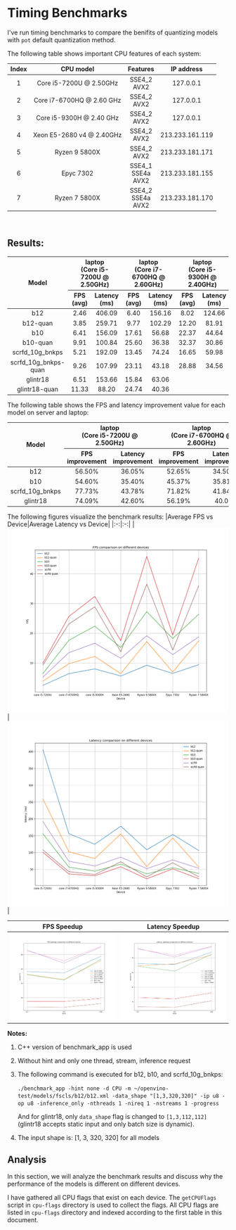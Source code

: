 # Timing Benchmarks
I've run timing benchmarks to compare the benifits of quantizing models with `pot` default quantization method. 

The following table shows important CPU features of each system:

|Index|CPU model|Features|IP address|
|:--:|:--:|:---:|:---:|
|1|Core i5-7200U @ 2.50GHz|SSE4_2<br>AVX2|127.0.0.1|
|2|Core i7-6700HQ @ 2.60 GHz | SSE4_2<br>AVX2| 127.0.0.1 |
|3|Core i5-9300H @ 2.40 GHz | SSE4_2<br>AVX2| 127.0.0.1 |
|4|Xeon E5-2680 v4 @ 2.40GHz|SSE4_2<br>AVX2|213.233.161.119|
|5|Ryzen 9 5800X|SSE4_2<br>AVX2| 213.233.181.171 |
|6|Epyc 7302 | SSE4_1<br>SSE4a<br>AVX2 | 213.233.181.155 |
|7|Ryzen 7 5800X|SSE4_2<br>SSE4a<br>AVX2| 213.233.181.170 |

<br>

## Results:

<table style="text-align:center">
    <thead>
        <tr>
			<th rowspan=2>Model</th>
            <th colspan=2><center>laptop<br>(Core i5-7200U  @ 2.50GHz)</center></th>
			<th colspan=2><center>laptop<br>(Core i7-6700HQ  @ 2.60GHz)</center></th>
			<th colspan=2><center>laptop<br>(Core i5-9300H  @ 2.40GHz)</center></th>
            <th colspan=2><center>Server<br>(Xeon E5-2680 v4 @ 2.40GHz)</center></th>
			<th colspan=2><center>Server<br>(Ryzen 9 5800X)</center></th>
			<th colspan=2><center>Server<br>(Epyc 7302)</center></th>
			<th colspan=2><center>Server<br>(Ryzen 7 5800X)</center></th>
        </tr>
		<tr>
			<th><center>FPS<br>(avg)</center></th>
			<th><center>Latency<br>(ms)</center></th>
			<th><center>FPS<br>(avg)</center></th>
			<th><center>Latency<br>(ms)</center></th>
			<th><center>FPS<br>(avg)</center></th>
			<th><center>Latency<br>(ms)</center></th>
			<th><center>FPS<br>(avg)</center></th>
			<th><center>Latency<br>(ms)</center></th>
			<th><center>FPS<br>(avg)</center></th>
			<th><center>Latency<br>(ms)</center></th>
			<th><center>FPS<br>(avg)</center></th>
			<th><center>Latency<br>(ms)</center></th>
			<th><center>FPS<br>(avg)</center></th>
			<th><center>Latency<br>(ms)</center></th>
		</tr>
    </thead>
    <tbody>
		<tr>
			<td> b12 </td>
			<td> 2.46 </td>
			<td> 406.09</td>
			<td> 6.40 </td>
			<td> 156.16 </td>
			<td> 8.02 </td>
			<td> 124.66 </td>
			<td> 5.61 </td>
			<td> 178.29 </td>
			<td> 9.23 </td>
			<td> 108.27 </td>
			<td> 6.50 </td>
			<td> 153.67 </td>
			<td> 9.42 </td>
			<td> 106.15 </td>
		</tr>
		<tr>
			<td> b12-quan </td>
			<td> 3.85 </td>
			<td> 259.71 </td>
			<td> 9.77 </td>
			<td> 102.29 </td>
			<td> 12.20 </td>
			<td> 81.91 </td>
			<td> 6.44 </td>
			<td> 155.34 </td>
			<td> 17.20 </td>
			<td> 58.07 </td>
			<td> 6.96 </td>
			<td> 143.56 </td>
			<td> 17.44 </td>
			<td> 57.31 </td>
		</tr>
		<tr>
			<td> b10 </td>
			<td> 6.41 </td>
			<td> 156.09 </td>
			<td> 17.61 </td>
			<td> 56.68 </td>
			<td> 22.37 </td>
			<td> 44.64 </td>
			<td> 15.23 </td>
			<td> 65.54 </td>
			<td> 27.24 </td>
			<td> 36.67 </td>
			<td> 18.22 </td>
			<td> 54.82 </td>
			<td> 26.39 </td>
			<td> 37.87 </td>
		</tr>
		<tr>
			<td> b10-quan </td>
			<td> 9.91 </td>
			<td> 100.84 </td>
			<td> 25.60 </td>
			<td> 36.38 </td>
			<td> 32.37 </td>
			<td> 30.86 </td>
			<td> 17.47 </td>
			<td> 57.69 </td>
			<td> 45.82 </td>
			<td> 21.80 </td>
			<td> 19.41 </td>
			<td> 51.45 </td>
			<td> 45.23 </td>
			<td> 22.09 </td>
		</tr>
		<tr>
			<td> scrfd_10g_bnkps </td>
			<td> 5.21 </td>
			<td> 192.09 </td>
			<td> 13.45 </td>
			<td> 74.24 </td>
			<td> 16.65 </td>
			<td> 59.98 </td>
			<td> 11.57 </td>
			<td> 86.37 </td>
			<td> 19.15 </td>
			<td> 52.18 </td>
			<td> 12.81 </td>
			<td> 77.99 </td>
			<td> 18.77 </td>
			<td> 53.25 </td>
		</tr>
		<tr>
			<td> scrfd_10g_bnkps-quan </td>
			<td> 9.26 </td>
			<td> 107.99 </td>
			<td> 23.11 </td>
			<td> 43.18 </td>
			<td> 28.88 </td>
			<td> 34.56 </td>
			<td> 13.78 </td>
			<td> 72.46 </td>
			<td> 36.50 </td>
			<td> 27.36 </td>
			<td> 14.33 </td>
			<td> 69.69 </td>
			<td> 35.96 </td>
			<td> 27.79 </td>
		</tr>
		<tr>
			<td> glintr18 </td>
			<td> 6.51 </td>
			<td> 153.66 </td>
			<td> 15.84 </td>
			<td> 63.06 </td>
			<td>  </td>
			<td>  </td>
			<td> 14.19 </td>
			<td> 70.39 </td>
			<td> 23.65 </td>
			<td> 42.26 </td>
			<td> 16.58 </td>
			<td> 60.22 </td>
			<td> 24.06 </td>
			<td> 41.54 </td>
		</tr>
		<tr>
			<td> glintr18-quan </td>
			<td> 11.33 </td>
			<td> 88.20 </td>
			<td> 24.74 </td>
			<td> 40.36 </td>
			<td>  </td>
			<td>  </td>
			<td> 16.30 </td>
			<td> 61.23 </td>
			<td> 45.98 </td>
			<td> 21.73 </td>
			<td> 17.04 </td>
			<td> 58.57 </td>
			<td> 46.23 </td>
			<td> 21.61 </td>
		</tr>
    </tbody>
</table>

The following table shows the FPS and latency improvement value for each model on server and laptop:

<table style="text-align: center;">
    <thead>
        <tr>
			<th rowspan=2>Model</th>
            <th colspan=2><center>laptop<br>(Core i5-7200U  @ 2.50GHz)</center></th>
			<th colspan=2><center>laptop<br>(Core i7-6700HQ  @ 2.60GHz)</center></th>
			<th colspan=2><center>laptop<br>(Core i5-9300H  @ 2.40GHz)</center></th>
            <th colspan=2><center>Server<br>(Xeon E5-2680 v4 @ 2.40GHz)</center></th>
			<th colspan=2><center>Server<br>(Ryzen 9 5800X)</center></th>
			<th colspan=2><center>Server<br>(Epyc 7302)</center></th>
			<th colspan=2><center>Server<br>(Ryzen 7 5800X)</center></th>
        </tr>
		<tr>
			<th><center>FPS <br> improvement</center></th>
			<th><center>Latency <br> improvement</center></th>
			<th><center>FPS <br> improvement</center></th>
			<th><center>Latency <br> improvement</center></th>
			<th><center>FPS <br> improvement</center></th>
			<th><center>Latency <br> improvement</center></th>
			<th><center>FPS <br> improvement</center></th>
			<th><center>Latency <br> improvement</center></th>
			<th><center>FPS <br> improvement</center></th>
			<th><center>Latency <br> improvement</center></th>
			<th><center>FPS <br> improvement</center></th>
			<th><center>Latency <br> improvement</center></th>
			<th><center>FPS <br> improvement</center></th>
			<th><center>Latency <br> improvement</center></th>
		</tr>
    </thead>
    <tbody>
		<tr>
			<td> b12 </td>
			<td> 56.50% </td>
			<td> 36.05% </td>
			<td> 52.65% </td>
			<td> 34.50% </td>
			<td> 52.12% </td>
			<td> 34.30% </td>
			<td> 14.79% </td>
			<td> 12.87% </td>
			<td> 86.35% </td>
			<td> 46.36% </td>
			<td> 7.08% </td>
			<td> 6.57% </td>
			<td> 85.14% </td>
			<td> 46.01% </td>
		</tr>
		<tr>
			<td> b10 </td>
			<td> 54.60% </td>
			<td> 35.40% </td>
			<td> 45.37% </td>
			<td> 35.81% </td>
			<td> 44.70% </td>
			<td> 30.87% </td>
			<td> 14.70% </td>
			<td> 11.98% </td>
			<td> 68.21% </td>
			<td> 40.55% </td>
			<td> 6.53% </td>
			<td> 6.15% </td>
			<td> 71.4% </td>
			<td> 41.67% </td>
		</tr>
		<tr>
			<td> scrfd_10g_bnkps </td>
			<td> 77.73% </td>
			<td> 43.78% </td>
			<td> 71.82% </td>
			<td> 41.84% </td>
			<td> 73.45% </td>
			<td> 42.38% </td>
			<td> 19.10% </td>
			<td> 16.10% </td>
			<td> 90.60% </td>
			<td> 47.57% </td>
			<td> 11.86% </td>
			<td> 10.64% </td>
			<td> 91.58% </td>
			<td> 47.81% </td>
		</tr>
		<tr>
			<td> glintr18 </td>
			<td> 74.09% </td>
			<td> 42.60% </td>
			<td> 56.19% </td>
			<td> 40.0% </td>
			<td>  </td>
			<td>  </td>
			<td> 14.87% </td>
			<td> 13.01% </td>
			<td> 94.41% </td>
			<td> 48.59% </td>
			<td> 2.77% </td>
			<td> 3.24% </td>
			<td> 92.14% </td>
			<td> 47.98% </td>
		</tr>
    </tbody>
</table>

The following figures visualize the benchmark results:
|Average FPS vs Device|Average Latency vs Device|
|:-:|:-:|
|![FPS vs Device](./../utils/fps-vs-device.png)|![Latency vs Device](./../utils/latency-vs-device.png)|

|FPS Speedup|Latency Speedup|
|:-:|:-:|
|![FPS speedup](./../utils/fps-speedup-vs-model.png)|![Latency speedup](./../utils/latency-speedup-vs-model.png)|

**Notes:**
1. C++ version of benchmark_app is used
2. Without hint and only one thread, stream, inference request
3. The following command is executed for b12, b10, and scrfd_10g_bnkps:

	```./benchmark_app -hint none -d CPU -m ~/openvino-test/models/fscls/b12/b12.xml -data_shape "[1,3,320,320]" -ip u8 -op u8 -inference_only -nthreads 1 -nireq 1 -nstreams 1 -progress```

	And for glintr18, only `data_shape` flag is changed to `[1,3,112,112]` (glintr18 accepts static input and only batch size is dynamic).
4. The input shape is: [1, 3, 320, 320] for all models

## Analysis
In this section, we will analyze the benchmark results and discuss why the performance of the models is different on different devices.

I have gathered all CPU flags that exist on each device. The `getCPUFlags` script in `cpu-flags` directory is used to collect the flags. All CPU flags are listed in `cpu-flags` directory and indexed according to the first table in this document.